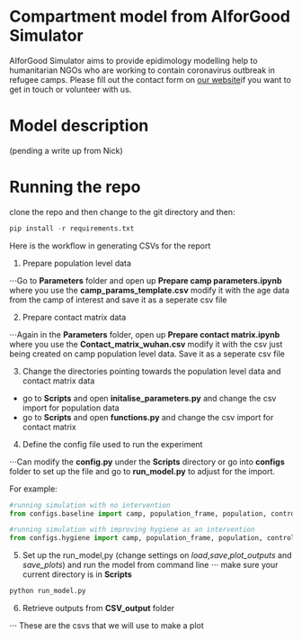 # Compartment model from AIforGood Simulator

AIforGood Simulator aims to provide epidimology modelling help to humanitarian NGOs who are working to contain coronavirus outbreak in refugee camps. Please fill out the contact form on [our website](https://www.aiforgoodsimulator.com)if you want to get in touch or volunteer with us.

# Model description

(pending a write up from Nick)

# Running the repo

clone the repo and then change to the git directory and then:

```python
pip install -r requirements.txt
```

Here is the workflow in generating CSVs for the report

1. Prepare population level data

⋅⋅⋅Go to **Parameters** folder and open up **Prepare camp parameters.ipynb** where you use the **camp_params_template.csv** modify it with the age data from the camp of interest and save it as a seperate csv file

2. Prepare contact matrix data

⋅⋅⋅Again in the **Parameters** folder, open up **Prepare contact matrix.ipynb** where you use the **Contact_matrix_wuhan.csv** modify it with the csv just being created on camp population level data. Save it as a seperate csv file

3. Change the directories pointing towards the population level data and contact matrix data
* go to **Scripts** and open **initalise_parameters.py** and change the csv import for population data
* go to **Scripts** and open **functions.py** and change the csv import for contact matrix

4. Define the config file used to run the experiment

⋅⋅⋅Can modify the **config.py** under the **Scripts** directory or go into **configs** folder to set up the file and go to **run_model.py** to adjust for the import.

For example:
```python
#running simulation with no intervention
from configs.baseline import camp, population_frame, population, control_dict
```

```python
#running simulation with improving hygiene as an intervention
from configs.hygiene import camp, population_frame, population, control_dict
```

5. Set up the run_model,py (change settings on *load*,*save*,*plot_outputs* and *save_plots*) and run the model from command line
⋅⋅⋅ make sure your current directory is in **Scripts**

```python
python run_model.py
```

6. Retrieve outputs from **CSV_output** folder

⋅⋅⋅ These are the csvs that we will use to make a plot
